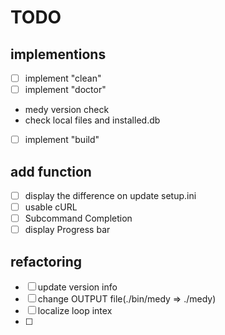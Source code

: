 # TODO

## implementions
- [ ] implement "clean"
- [ ] implement "doctor"
- medy version check
- check local files and installed.db
- [ ] implement "build"

## add function
- [ ] display the difference on update setup.ini
- [ ] usable cURL
- [ ] Subcommand Completion
- [ ] display Progress bar

## refactoring
- [ ] update version info
- [ ] change OUTPUT file(./bin/medy => ./medy)
- [ ] localize loop intex 
- [ ] 